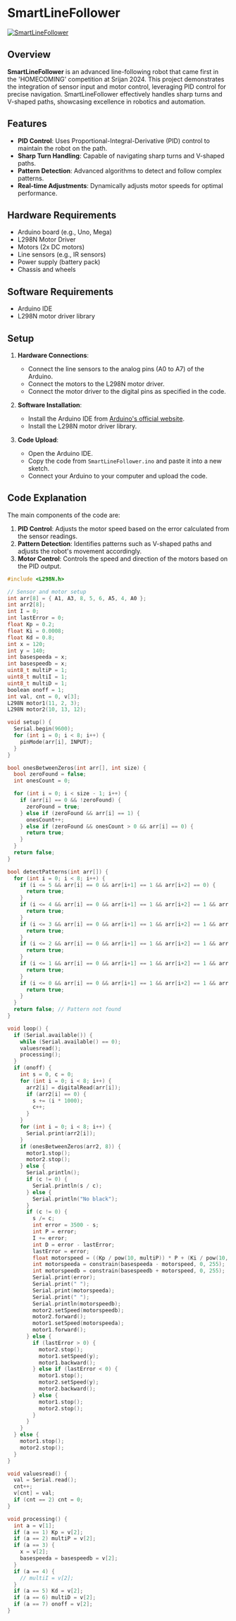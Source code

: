 # SmartLineFollower

[![SmartLineFollower](https://img.youtube.com/vi/YOUR_VIDEO_ID_HERE/0.jpg)](https://drive.google.com/file/d/1VlpsUwGK9Am_KnDUDGkXyRutjbG_9k7a/view?usp=sharing)


## Overview

**SmartLineFollower** is an advanced line-following robot that came first in the 'HOMECOMING' competition at Srijan 2024. This project demonstrates the integration of sensor input and motor control, leveraging PID control for precise navigation. SmartLineFollower effectively handles sharp turns and V-shaped paths, showcasing excellence in robotics and automation.

## Features

- **PID Control**: Uses Proportional-Integral-Derivative (PID) control to maintain the robot on the path.
- **Sharp Turn Handling**: Capable of navigating sharp turns and V-shaped paths.
- **Pattern Detection**: Advanced algorithms to detect and follow complex patterns.
- **Real-time Adjustments**: Dynamically adjusts motor speeds for optimal performance.

## Hardware Requirements

- Arduino board (e.g., Uno, Mega)
- L298N Motor Driver
- Motors (2x DC motors)
- Line sensors (e.g., IR sensors)
- Power supply (battery pack)
- Chassis and wheels

## Software Requirements

- Arduino IDE
- L298N motor driver library

## Setup

1. **Hardware Connections**:
   - Connect the line sensors to the analog pins (A0 to A7) of the Arduino.
   - Connect the motors to the L298N motor driver.
   - Connect the motor driver to the digital pins as specified in the code.

2. **Software Installation**:
   - Install the Arduino IDE from [Arduino's official website](https://www.arduino.cc/en/Main/Software).
   - Install the L298N motor driver library.

3. **Code Upload**:
   - Open the Arduino IDE.
   - Copy the code from `SmartLineFollower.ino` and paste it into a new sketch.
   - Connect your Arduino to your computer and upload the code.

## Code Explanation

The main components of the code are:

1. **PID Control**: Adjusts the motor speed based on the error calculated from the sensor readings.
2. **Pattern Detection**: Identifies patterns such as V-shaped paths and adjusts the robot's movement accordingly.
3. **Motor Control**: Controls the speed and direction of the motors based on the PID output.

```cpp
#include <L298N.h>

// Sensor and motor setup
int arr[8] = { A1, A3, 8, 5, 6, A5, 4, A0 };
int arr2[8];
int I = 0;
int lastError = 0;
float Kp = 0.2;
float Ki = 0.0008;
float Kd = 0.8;
int x = 120;
int y = 140;
int basespeeda = x;
int basespeedb = x;
uint8_t multiP = 1;
uint8_t multiI = 1;
uint8_t multiD = 1;
boolean onoff = 1;
int val, cnt = 0, v[3];
L298N motor1(11, 2, 3);
L298N motor2(10, 13, 12);

void setup() {
  Serial.begin(9600);
  for (int i = 0; i < 8; i++) {
    pinMode(arr[i], INPUT);
  }
}

bool onesBetweenZeros(int arr[], int size) {
  bool zeroFound = false;
  int onesCount = 0;

  for (int i = 0; i < size - 1; i++) {
    if (arr[i] == 0 && !zeroFound) {
      zeroFound = true;
    } else if (zeroFound && arr[i] == 1) {
      onesCount++;
    } else if (zeroFound && onesCount > 0 && arr[i] == 0) {
      return true;
    }
  }
  return false;
}

bool detectPatterns(int arr[]) {
  for (int i = 0; i < 8; i++) {
    if (i <= 5 && arr[i] == 0 && arr[i+1] == 1 && arr[i+2] == 0) {
      return true;
    }
    if (i <= 4 && arr[i] == 0 && arr[i+1] == 1 && arr[i+2] == 1 && arr[i+3] == 0) {
      return true;
    }
    if (i <= 3 && arr[i] == 0 && arr[i+1] == 1 && arr[i+2] == 1 && arr[i+3] == 1 && arr[i+4] == 0) {
      return true;
    }
    if (i <= 2 && arr[i] == 0 && arr[i+1] == 1 && arr[i+2] == 1 && arr[i+3] == 1 && arr[i+4] == 1 && arr[i+5] == 0) {
      return true;
    }
    if (i <= 1 && arr[i] == 0 && arr[i+1] == 1 && arr[i+2] == 1 && arr[i+3] == 1 && arr[i+4] == 1 && arr[i+5] == 1 && arr[i+6] == 0) {
      return true;
    }
    if (i <= 0 && arr[i] == 0 && arr[i+1] == 1 && arr[i+2] == 1 && arr[i+3] == 1 && arr[i+4] == 1 && arr[i+5] == 1 && arr[i+6] == 1 && arr[i+7] == 0) {
      return true;
    }
  }
  return false; // Pattern not found
}

void loop() {
  if (Serial.available()) {
    while (Serial.available() == 0);
    valuesread();
    processing();
  }
  if (onoff) {
    int s = 0, c = 0;
    for (int i = 0; i < 8; i++) {
      arr2[i] = digitalRead(arr[i]);
      if (arr2[i] == 0) {
        s += (i * 1000);
        c++;
      }
    }
    for (int i = 0; i < 8; i++) {
      Serial.print(arr2[i]);
    }
    if (onesBetweenZeros(arr2, 8)) {
      motor1.stop();
      motor2.stop();
    } else {
      Serial.println();
      if (c != 0) {
        Serial.println(s / c);
      } else {
        Serial.println("No black");
      }
      if (c != 0) {
        s /= c;
        int error = 3500 - s;
        int P = error;
        I += error;
        int D = error - lastError;
        lastError = error;
        float motorspeed = ((Kp / pow(10, multiP)) * P + (Ki / pow(10, multiI)) * I + (Kd / pow(10, multiD)) * D);
        int motorspeeda = constrain(basespeeda - motorspeed, 0, 255);
        int motorspeedb = constrain(basespeedb + motorspeed, 0, 255);
        Serial.print(error);
        Serial.print(" ");
        Serial.print(motorspeeda);
        Serial.print(" ");
        Serial.println(motorspeedb);
        motor2.setSpeed(motorspeedb);
        motor2.forward();
        motor1.setSpeed(motorspeeda);
        motor1.forward();
      } else {
        if (lastError > 0) {
          motor2.stop();
          motor1.setSpeed(y);
          motor1.backward();
        } else if (lastError < 0) {
          motor1.stop();
          motor2.setSpeed(y);
          motor2.backward();
        } else {
          motor1.stop();
          motor2.stop();
        }
      }
    }
  } else {
    motor1.stop();
    motor2.stop();
  }
}

void valuesread() {
  val = Serial.read();
  cnt++;
  v[cnt] = val;
  if (cnt == 2) cnt = 0;
}

void processing() {
  int a = v[1];
  if (a == 1) Kp = v[2];
  if (a == 2) multiP = v[2];
  if (a == 3) {
    x = v[2];
    basespeeda = basespeedb = v[2];
  }
  if (a == 4) {
    // multiI = v[2];
  }
  if (a == 5) Kd = v[2];
  if (a == 6) multiD = v[2];
  if (a == 7) onoff = v[2];
}
